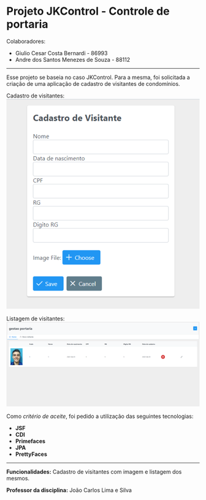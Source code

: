 # Projeto JKControl - Controle de portaria
Colaboradores:
* Giulio Cesar Costa Bernardi - 86993
* Andre dos Santos Menezes de Souza - 88112
---
Esse projeto se baseia no caso JKControl. Para a mesma, foi solicitada a criação de uma aplicação de cadastro de visitantes de condomínios.

Cadastro de visitantes:
![Driagrama](https://github.com/GiulioBernardi/fotos/blob/master/cadastro.png)


Listagem de visitantes:
![foto2](https://github.com/GiulioBernardi/fotos/blob/master/listagem.png)



Como *critério de aceite*, foi pedido a utilização das seguintes tecnologias:
* **JSF** 
* **CDI**
* **Primefaces**
* **JPA**
* **PrettyFaces**

---

**Funcionalidades:** Cadastro de visitantes com imagem e listagem dos mesmos.

**Professor da disciplina:** João Carlos Lima e Silva
